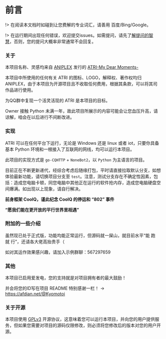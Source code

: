 # 前言
!> 在阅读本文档时如碰到让您费解的专业词汇，请善用 百度/Bing/Google。

!> 在运行期间出现任何错误，欢迎提交issues。如需提问，请先了[解提问的智慧](https://github.com/ryanhanwu/How-To-Ask-Questions-The-Smart-Way/blob/master/README-zh_CN.md)，否则，您的提问大概率非常通常不会回复。

### 关于
本项目名称、灵感均来自 [ANIPLEX](https://aniplex-exe.com/) 发行的 [ATRI-My Dear Moments-](https://atri-mdm.com/)

本项目中所使用的任何有关 ATRI 的图标、LOGO，解释权、著作权均归 ANIPLEX，由于本项目为开源项目且不收取任何费用，根据其条款，可以将其司作品进行使用。

为QQ群中复现一个活灵活现的 ATRI 是本项目的目标。

Owner 接触 Python 未满一年，故此项目所展示的内容可能会让您血压升高，请谅解，咱会在以后进行不间断改进。

### 实现
ATRI 可以在任何平台下运行，无论是 Windows 还是 linux 或者 iot，只要你具备基本 Python 环境和一根接入了互联网的网线，均可以运行本项目。

此项目的实现方式是 `go-CQHTTP` + `NoneBot2`，以 `Python` 为主语言的项目。

目前正在不断更新递代，经综合考虑后随缘打包，平时请直接拉取默认分支，如想体验最新功能，请切换项目分支至 `test`。注意，测试分支存在不确定性因素，包括：造成您电脑卡顿，同您电脑中其他正在运行的软件抢内存，造成您电脑硬盘空间爆满。如出现以上现象，请自行解决。

**前身框架 CoolQ，谨此纪念 CoolQ 的停运和 “802” 事件**

**“愿我们能在更开放的平行世界里相遇”**

### 附加的一些介绍
虽然现已处于正式版，功能均能正常运行，但源码就一屎山，就目前水平“能 跑 就 行”，还请各大佬高抬贵手（

如对其运作效果感兴趣，请加入示例群聊：567297659

### 其他
本项目已启用爱发电，您的支持就是对项目拥有者的最大鼓励！

并会将您的ID写在项目 README 特别感谢一栏！
-> https://afdian.net/@Kyomotoi

### 关于开源
本项目使用 [GPLv3](https://github.com/Kyomotoi/Aya/blob/master/LICENSE) 开源协议，这意味着您可以运行本项目，并向您的用户提供服务，但如果您需要对项目的源码仅限修改，则必须将您修改后的版本对您的用户开源。
